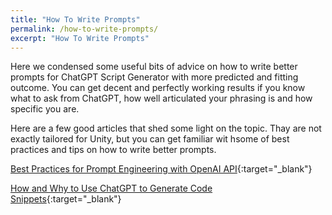 ```yaml
---
title: "How To Write Prompts"
permalink: /how-to-write-prompts/
excerpt: "How To Write Prompts"
---
```


Here we condensed some useful bits of advice on how to write better prompts for ChatGPT Script Generator with more predicted and fitting outcome. 
You can get decent and perfectly working results if you know what to ask from ChatGPT, how well articulated your phrasing is and how specific you are. 

Here are a few good articles that shed some light on the topic. Thay are not exactly tailored for Unity, but you can get familiar wit hsome of best practices and tips on how to write better prompts.

[Best Practices for Prompt Engineering with OpenAI API](https://help.openai.com/en/articles/6654000-best-practices-for-prompt-engineering-with-openai-api){:target="_blank"}

[How and Why to Use ChatGPT to Generate Code Snippets](https://www.griproom.com/fun/how-and-why-to-use-chat-gpt-to-generate-code-snippets){:target="_blank"}